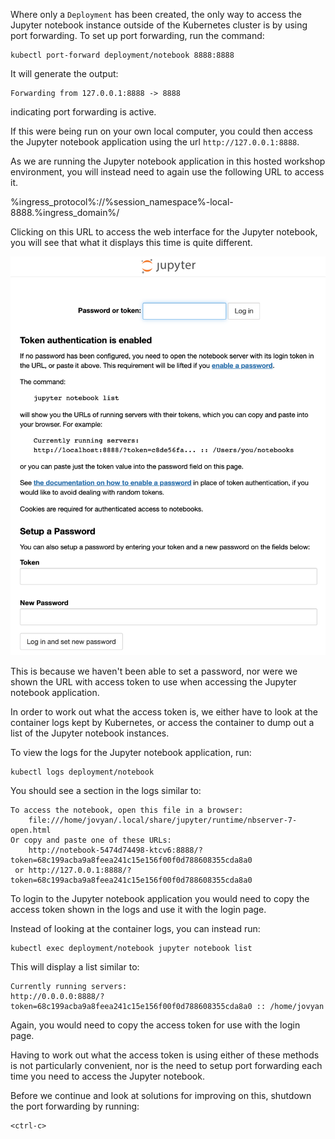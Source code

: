Where only a ``Deployment`` has been created, the only way to access the Jupyter notebook instance outside of the Kubernetes cluster is by using port forwarding. To set up port forwarding, run the command:

```execute-1
kubectl port-forward deployment/notebook 8888:8888
```

It will generate the output:

```
Forwarding from 127.0.0.1:8888 -> 8888
```

indicating port forwarding is active.

If this were being run on your own local computer, you could then access the Jupyter notebook application using the url ``http://127.0.0.1:8888``.

As we are running the Jupyter notebook application in this hosted workshop environment, you will instead need to again use the following URL to access it.

%ingress_protocol%://%session_namespace%-local-8888.%ingress_domain%/

Clicking on this URL to access the web interface for the Jupyter notebook, you will see that what it displays this time is quite different.

![Token Access](notebook-token-access.png)

This is because we haven't been able to set a password, nor were we shown the URL with access token to use when accessing the Jupyter notebook application.

In order to work out what the access token is, we either have to look at the container logs kept by Kubernetes, or access the container to dump out a list of the Jupyter notebook instances.

To view the logs for the Jupyter notebook application, run:

```execute-2
kubectl logs deployment/notebook
```

You should see a section in the logs similar to:

```
To access the notebook, open this file in a browser:
    file:///home/jovyan/.local/share/jupyter/runtime/nbserver-7-open.html
Or copy and paste one of these URLs:
    http://notebook-5474d74498-ktcv6:8888/?token=68c199acba9a8feea241c15e156f00f0d788608355cda8a0
 or http://127.0.0.1:8888/?token=68c199acba9a8feea241c15e156f00f0d788608355cda8a0
 ```

To login to the Jupyter notebook application you would need to copy the access token shown in the logs and use it with the login page.

Instead of looking at the container logs, you can instead run:

```execute-2
kubectl exec deployment/notebook jupyter notebook list
```

This will display a list similar to:

```
Currently running servers:
http://0.0.0.0:8888/?token=68c199acba9a8feea241c15e156f00f0d788608355cda8a0 :: /home/jovyan
```

Again, you would need to copy the access token for use with the login page.

Having to work out what the access token is using either of these methods is not particularly convenient, nor is the need to setup port forwarding each time you need to access the Jupyter notebook.

Before we continue and look at solutions for improving on this, shutdown the port forwarding by running:

```execute-1
<ctrl-c>
```
